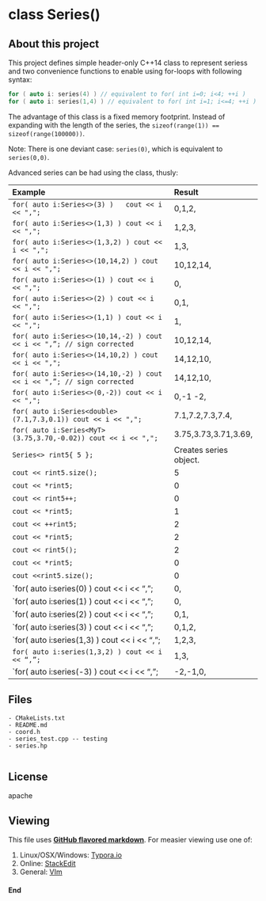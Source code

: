 # class Series<T>()

About this project
--------------------

This project defines simple header-only C++14 class to represent seriess and two convenience functions to enable using for-loops with following syntax:

```c++
for ( auto i: series(4) ) // equivalent to for( int i=0; i<4; ++i )
for ( auto i: series(1,4) ) // equivalent to for( int i=1; i<=4; ++i )
```

The advantage of this class is a fixed memory footprint. Instead of expanding with the length of the series, the `sizeof(range(1)) == sizeof(range(100000))`.

Note: There is one deviant case: `series(0)`, which is equivalent to `series(0,0)`.

Advanced series can be had using the class, thusly:

| Example                                                                  | Result                 |
| :----------------------------------------------------------------------- | :--------------------- |
| `for( auto i:Series<>(3) )   cout << i << ",";`                          | 0,1,2,                 |
| `for( auto i:Series<>(1,3) ) cout << i << ",";`                          | 1,2,3,                 |
| `for( auto i:Series<>(1,3,2) ) cout << i << ",";`                        | 1,3,                   |
| `for( auto i:Series<>(10,14,2) ) cout << i << ",";`                      | 10,12,14,              |
| `for( auto i:Series<>(1) ) cout << i << ",";`                            | 0,                     |
| `for( auto i:Series<>(2) ) cout << i << ",";`                            | 0,1,                   |
| `for( auto i:Series<>(1,1) ) cout << i << ",";`                          | 1,                     |
| `for( auto i:Series<>(10,14,-2) ) cout << i << ",”; // sign corrected`   | 10,12,14,              |
| `for( auto i:Series<>(14,10,2) ) cout << i << ",";`                      | 14,12,10,              |
| `for( auto i:Series<>(14,10,-2) ) cout << i << ",”; // sign corrected`   | 14,12,10,              |
| `for( auto i:Series<>(0,-2)) cout << i << ",";`                          | 0,-1 -2,               |
| `for( auto i:Series<double>(7.1,7.3,0.1)) cout << i << ",";`             | 7.1,7.2,7.3,7.4,       |
| `for( auto i:Series<MyT>(3.75,3.70,-0.02)) cout << i << ",";`            | 3.75,3.73,3.71,3.69,   |
| `Series<> rint5{ 5 };`                                                   | Creates series object. |
| `cout << rint5.size();`                                                  | 5                      |
| `cout << *rint5;`                                                        | 0                      |
| `cout << rint5++;`                                                       | 0                      |
| `cout << *rint5;`                                                        | 1                      |
| `cout << ++rint5;`                                                       | 2                      |
| `cout << *rint5;`                                                        | 2                      |
| `cout << rint5();`                                                       | 2                      |
| `cout << *rint5;`                                                        | 0                      |
| `cout <<rint5.size();`                                                   | 0                      |
| `for( auto i:series(0) )     cout << i << “,”;                           | 0,                     |
| `for( auto i:series(1) )     cout << i << “,”;                           | 0,                     |
| `for( auto i:series(2) )     cout << i << “,”;                           | 0,1,                   |
| `for( auto i:series(3) )     cout << i << “,”;                           | 0,1,2,                 |
| `for( auto i:series(1,3) )   cout << i << “,”;                           | 1,2,3,                 |
| `for( auto i:series(1,3,2) ) cout << i << “,”;`                          | 1,3,                   |
| `for( auto i:series(-3) )    cout << i << “,”;                           | -2,-1,0,               |

Files
-----

```
- CMakeLists.txt
- README.md
- coord.h
- series_test.cpp -- testing
- series.hp


```

## License

apache

Viewing
-------

This file uses [**GitHub flavored markdown**](https://github.github.com/gfm/). For measier viewing use one of:
1. Linux/OSX/Windows: [Typora.io](https://typora.io)
2. Online: [StackEdit](https://stackedit.io/editor)
3. General: [VIm](http://www.vim.org)

#### End
